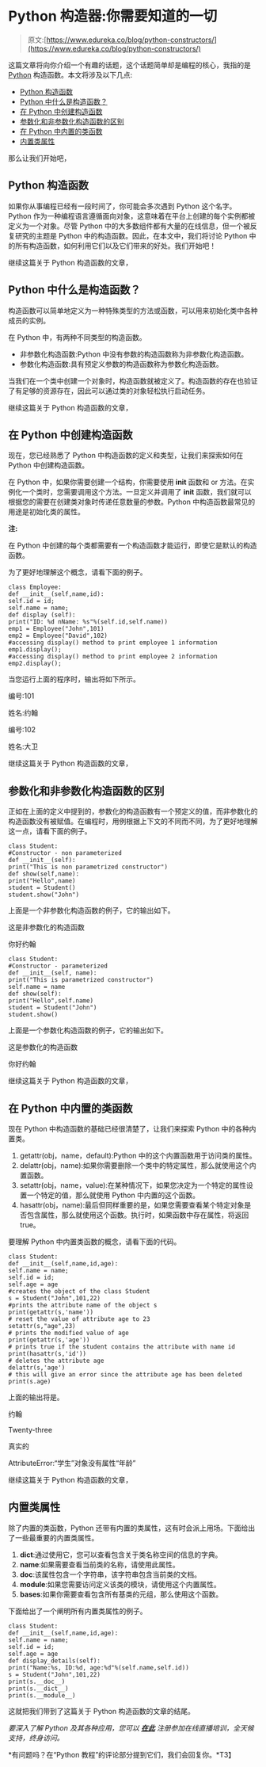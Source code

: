 # Python 构造器:你需要知道的一切

> 原文:[https://www.edureka.co/blog/python-constructors/](https://www.edureka.co/blog/python-constructors/)

这篇文章将向你介绍一个有趣的话题，这个话题简单却是编程的核心，我指的是 [Python](https://www.edureka.co/blog/python-tutorial/) 构造函数。本文将涉及以下几点:

*   [Python 构造函数](#PythonConstructors)
*   [Python 中什么是构造函数？](#WhatisaConstructorinPython?)
*   [在 Python 中创建构造函数](#CreatingaConstructorinPython)
*   [参数化和非参数化构造函数的区别](#DifferencebetweenParameterizedandNonParameterizedConstructor)
*   [在 Python 中内置的类函数](#InBuiltClassFunctionsinPython)
*   [内置类属性](#InbuiltClassAttributes)

那么让我们开始吧，

## **Python 构造函数**

如果你从事编程已经有一段时间了，你可能会多次遇到 Python 这个名字。Python 作为一种编程语言遵循面向对象，这意味着在平台上创建的每个实例都被定义为一个对象。尽管 Python 中的大多数组件都有大量的在线信息，但一个被反复研究的主题是 Python 中的构造函数。因此，在本文中，我们将讨论 Python 中的所有构造函数，如何利用它们以及它们带来的好处。我们开始吧！

继续这篇关于 Python 构造函数的文章，

## **Python 中什么是构造函数？**

构造函数可以简单地定义为一种特殊类型的方法或函数，可以用来初始化类中各种成员的实例。

在 Python 中，有两种不同类型的构造函数。

*   非参数化构造函数:Python 中没有参数的构造函数称为非参数化构造函数。
*   参数化构造函数:具有预定义参数的构造函数称为参数化构造函数。

当我们在一个类中创建一个对象时，构造函数就被定义了。构造函数的存在也验证了有足够的资源存在，因此可以通过类的对象轻松执行启动任务。

继续这篇关于 Python 构造函数的文章，

## **在 Python 中创建构造函数**

现在，您已经熟悉了 Python 中构造函数的定义和类型，让我们来探索如何在 Python 中创建构造函数。

在 Python 中，如果你需要创建一个结构，你需要使用 __init__ 函数和 or 方法。在实例化一个类时，您需要调用这个方法。一旦定义并调用了 __init__ 函数，我们就可以根据您的需要在创建类对象时传递任意数量的参数。Python 中构造函数最常见的用途是初始化类的属性。

**注:**

在 Python 中创建的每个类都需要有一个构造函数才能运行，即使它是默认的构造函数。

为了更好地理解这个概念，请看下面的例子。

```
class Employee:
def __init__(self,name,id):
self.id = id;
self.name = name;
def display (self):
print("ID: %d nName: %s"%(self.id,self.name))
emp1 = Employee("John",101)
emp2 = Employee("David",102)
#accessing display() method to print employee 1 information
emp1.display();
#accessing display() method to print employee 2 information
emp2.display();
```

当您运行上面的程序时，输出将如下所示。

编号:101

姓名:约翰

编号:102

姓名:大卫

继续这篇关于 Python 构造函数的文章，

## **参数化和非参数化构造函数的区别**

正如在上面的定义中提到的，参数化的构造函数有一个预定义的值，而非参数化的构造函数没有被赋值。在编程时，用例根据上下文的不同而不同，为了更好地理解这一点，请看下面的例子。

```
class Student:
#Constructor - non parameterized
def __init__(self):
print("This is non parametrized constructor")
def show(self,name):
print("Hello",name)
student = Student()
student.show("John")
```

上面是一个非参数化构造函数的例子，它的输出如下。

这是非参数化的构造函数

你好约翰

```
class Student:
#Constructor - parameterized
def __init__(self, name):
print("This is parametrized constructor")
self.name = name
def show(self):
print("Hello",self.name)
student = Student("John")
student.show()
```

上面是一个参数化构造函数的例子，它的输出如下。

这是参数化的构造函数

你好约翰

继续这篇关于 Python 构造函数的文章，

## **在 Python 中内置的类函数**

现在 Python 中构造函数的基础已经很清楚了，让我们来探索 Python 中的各种内置类。

1.  getattr(obj，name，default):Python 中的这个内置函数用于访问类的属性。
2.  delattr(obj，name):如果你需要删除一个类中的特定属性，那么就使用这个内置函数。
3.  setattr(obj，name，value):在某种情况下，如果您决定为一个特定的属性设置一个特定的值，那么就使用 Python 中内置的这个函数。
4.  hasattr(obj，name):最后但同样重要的是，如果您需要查看某个特定对象是否包含属性，那么就使用这个函数。执行时，如果函数中存在属性，将返回 true。

要理解 Python 中内置类函数的概念，请看下面的代码。

```
class Student:
def __init__(self,name,id,age):
self.name = name;
self.id = id;
self.age = age
#creates the object of the class Student
s = Student("John",101,22)
#prints the attribute name of the object s
print(getattr(s,'name'))
# reset the value of attribute age to 23
setattr(s,"age",23)
# prints the modified value of age
print(getattr(s,'age'))
# prints true if the student contains the attribute with name id
print(hasattr(s,'id'))
# deletes the attribute age
delattr(s,'age')
# this will give an error since the attribute age has been deleted
print(s.age)
```

上面的输出将是。

约翰

Twenty-three

真实的

AttributeError:“学生”对象没有属性“年龄”

继续这篇关于 Python 构造函数的文章，

## **内置类属性**

除了内置的类函数，Python 还带有内置的类属性，这有时会派上用场。下面给出了一些最重要的内置类属性。

1.  __dict__:通过使用它，您可以查看包含关于类名称空间的信息的字典。
2.  __name__:如果需要查看当前类的名称，请使用此属性。
3.  __doc__:该属性包含一个字符串，该字符串包含当前类的文档。
4.  __module__:如果您需要访问定义该类的模块，请使用这个内置属性。
5.  __bases__:如果你需要查看包含所有基类的元组，那么使用这个函数。

下面给出了一个阐明所有内置类属性的例子。

```
class Student:
def __init__(self,name,id,age):
self.name = name;
self.id = id;
self.age = age
def display_details(self):
print("Name:%s, ID:%d, age:%d"%(self.name,self.id))
s = Student("John",101,22)
print(s.__doc__)
print(s.__dict__)
print(s.__module__)
```

这就把我们带到了这篇关于 Python 构造函数的文章的结尾。

*要深入了解 Python 及其各种应用，您可以 [**在此**](https://www.edureka.co/python/) 注册参加在线直播培训，全天候支持，终身访问。*

*有问题吗？在“Python 教程”的评论部分提到它们，我们会回复你。*T3】